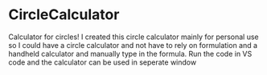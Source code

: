 # CircleCalculator
Calculator for circles!
I created this circle calculator mainly for personal use so I could have a circle calculator and not have to rely on formulation and a handheld calculator and manually type in the formula.
Run the code in VS code and the calculator can be used in seperate window
